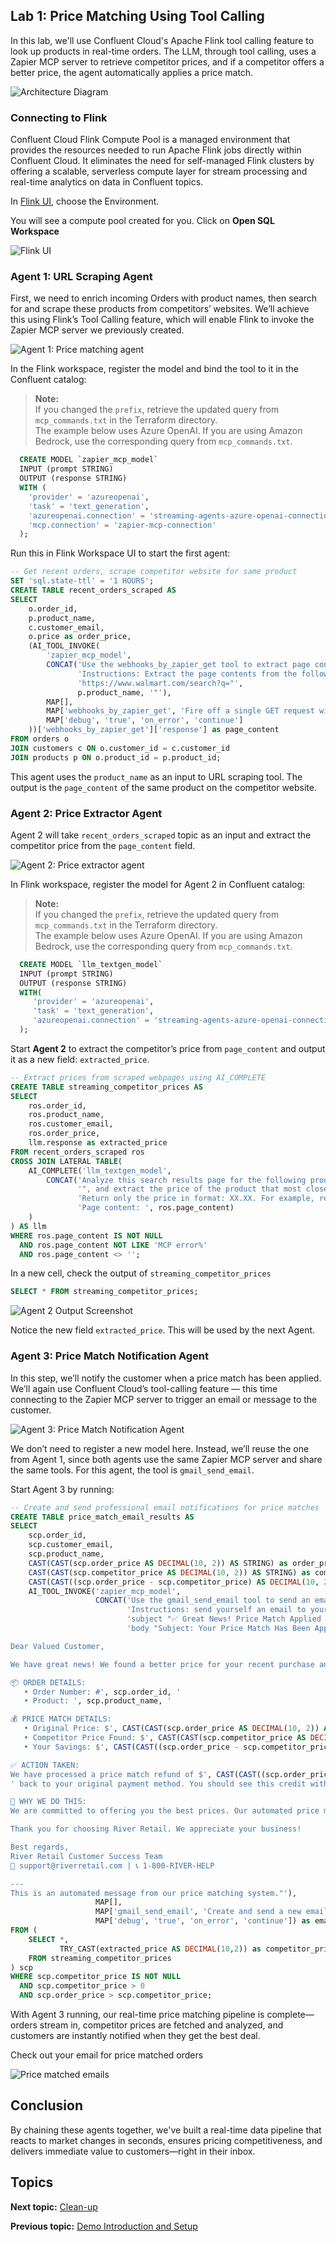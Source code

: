 ## Lab 1: Price Matching Using Tool Calling 

In this lab, we'll use Confluent Cloud's Apache Flink tool calling feature to look up products in real-time orders. The LLM, through tool calling, uses a Zapier MCP server to retrieve competitor prices, and if a competitor offers a better price, the agent automatically applies a price match.

![Architecture Diagram](../assets/arch.png)

### Connecting to Flink

Confluent Cloud Flink Compute Pool is a managed environment that provides the resources needed to run Apache Flink jobs directly within Confluent Cloud. It eliminates the need for self-managed Flink clusters by offering a scalable, serverless compute layer for stream processing and real-time analytics on data in Confluent topics.

In [Flink UI](https://confluent.cloud/go/flink), choose the Environment. 

You will see a compute pool created for you. Click on **Open SQL Workspace**

![Flink UI](../assets/lab1/flinkworkspace.png)

### Agent 1: URL Scraping Agent

First, we need to enrich incoming Orders with product names, then search for and scrape these products from competitors’ websites. We’ll achieve this using Flink’s Tool Calling feature, which will enable Flink to invoke the Zapier MCP server we previously created.

![Agent 1: Price matching agent](../assets/lab1/agent1-diagram.png)

In the Flink workspace, register the model and bind the tool to it in the Confluent catalog:

> **Note:**  
> If you changed the `prefix`, retrieve the updated query from `mcp_commands.txt` in the Terraform directory.  
> The example below uses Azure OpenAI. If you are using Amazon Bedrock, use the corresponding query from `mcp_commands.txt`.


```sql
  CREATE MODEL `zapier_mcp_model`
  INPUT (prompt STRING)
  OUTPUT (response STRING)
  WITH (
    'provider' = 'azureopenai',
    'task' = 'text_generation',
    'azureopenai.connection' = 'streaming-agents-azure-openai-connection',
    'mcp.connection' = 'zapier-mcp-connection'
  );
```

Run this in Flink Workspace UI to start the first agent:

```sql
-- Get recent orders, scrape competitor website for same product
SET 'sql.state-ttl' = '1 HOURS';
CREATE TABLE recent_orders_scraped AS
SELECT
    o.order_id,
    p.product_name,
    c.customer_email,
    o.price as order_price,
    (AI_TOOL_INVOKE(
        'zapier_mcp_model', 
        CONCAT('Use the webhooks_by_zapier_get tool to extract page contents. ',
               'Instructions: Extract the page contents from the following URL: ',
               'https://www.walmart.com/search?q="', 
               p.product_name, '"'),
        MAP[],
        MAP['webhooks_by_zapier_get', 'Fire off a single GET request with optional querystrings.'],
        MAP['debug', 'true', 'on_error', 'continue']
    ))['webhooks_by_zapier_get']['response'] as page_content
FROM orders o
JOIN customers c ON o.customer_id = c.customer_id  
JOIN products p ON o.product_id = p.product_id;
```

This agent uses the `product_name` as an input to URL scraping tool. The output is the `page_content` of the same product on the competitor website.

### Agent 2: Price Extractor Agent

Agent 2 will take `recent_orders_scraped` topic as an input and extract the competitor price from the `page_content` field.

![Agent 2: Price extractor agent](../assets/lab1/agent2-diagram.png)

In Flink workspace, register the model for Agent 2 in Confluent catalog:

> **Note:**  
> If you changed the `prefix`, retrieve the updated query from `mcp_commands.txt` in the Terraform directory.  
> The example below uses Azure OpenAI. If you are using Amazon Bedrock, use the corresponding query from `mcp_commands.txt`.

```sql
  CREATE MODEL `llm_textgen_model`
  INPUT (prompt STRING)
  OUTPUT (response STRING)
  WITH(
     'provider' = 'azureopenai',
     'task' = 'text_generation',
     'azureopenai.connection' = 'streaming-agents-azure-openai-connection'
  );
```

Start **Agent 2** to extract the competitor’s price from `page_content` and output it as a new field: `extracted_price`.

```sql
-- Extract prices from scraped webpages using AI_COMPLETE
CREATE TABLE streaming_competitor_prices AS
SELECT
    ros.order_id,
    ros.product_name,
    ros.customer_email,
    ros.order_price,
    llm.response as extracted_price
FROM recent_orders_scraped ros
CROSS JOIN LATERAL TABLE(
    AI_COMPLETE('llm_textgen_model', 
        CONCAT('Analyze this search results page for the following product name: "', ros.product_name, 
               '", and extract the price of the product that most closely matches the product name. ',
               'Return only the price in format: XX.XX. For example, return only: 29.95. ',
               'Page content: ', ros.page_content)
    )
) AS llm
WHERE ros.page_content IS NOT NULL 
  AND ros.page_content NOT LIKE 'MCP error%'
  AND ros.page_content <> '';
```


In a new cell, check the output of `streaming_competitor_prices`

```sql
SELECT * FROM streaming_competitor_prices;
```

![Agent 2 Output Screenshot](../assets/lab1/agent2-flinkoutput.png)

Notice the new field `extracted_price`. This will be used by the next Agent.


### Agent 3: Price Match Notification Agent

In this step, we’ll notify the customer when a price match has been applied.  
We’ll again use Confluent Cloud’s tool-calling feature — this time connecting to the Zapier MCP server to trigger an email or message to the customer.

![Agent 3: Price Match Notification Agent](../assets/lab1/agent3-diagram.png)

We don’t need to register a new model here. Instead, we’ll reuse the one from Agent 1, since both agents use the same Zapier MCP server and share the same tools.  For this agent, the tool is `gmail_send_email`.

Start Agent 3 by running:

```sql
-- Create and send professional email notifications for price matches
CREATE TABLE price_match_email_results AS
SELECT
    scp.order_id,
    scp.customer_email,
    scp.product_name,
    CAST(CAST(scp.order_price AS DECIMAL(10, 2)) AS STRING) as order_price,
    CAST(CAST(scp.competitor_price AS DECIMAL(10, 2)) AS STRING) as competitor_price,
    CAST(CAST((scp.order_price - scp.competitor_price) AS DECIMAL(10, 2)) AS STRING) as savings,
    AI_TOOL_INVOKE('zapier_mcp_model', 
                   CONCAT('Use the gmail_send_email tool to send an email. ',
                          'Instructions: send yourself an email to your own email address, ',
                          'subject "✅ Great News! Price Match Applied - Order #', scp.order_id, '", ',
                          'body "Subject: Your Price Match Has Been Applied - Order #', scp.order_id, '

Dear Valued Customer,

We have great news! We found a better price for your recent purchase and have automatically applied a price match.

📦 ORDER DETAILS:
   • Order Number: #', scp.order_id, '
   • Product: ', scp.product_name, '

💰 PRICE MATCH DETAILS:
   • Original Price: $', CAST(CAST(scp.order_price AS DECIMAL(10, 2)) AS STRING), '
   • Competitor Price Found: $', CAST(CAST(scp.competitor_price AS DECIMAL(10, 2)) AS STRING), '
   • Your Savings: $', CAST(CAST((scp.order_price - scp.competitor_price) AS DECIMAL(10, 2)) AS STRING), '

✅ ACTION TAKEN:
We have processed a price match refund of $', CAST(CAST((scp.order_price - scp.competitor_price) AS DECIMAL(10, 2)) AS STRING), 
' back to your original payment method. You should see this credit within 3-5 business days.

🛒 WHY WE DO THIS:
We are committed to offering you the best prices. Our automated price matching system continuously monitors competitor prices to ensure you always get the best deal.

Thank you for choosing River Retail. We appreciate your business!

Best regards,
River Retail Customer Success Team
📧 support@riverretail.com | 📞 1-800-RIVER-HELP

---
This is an automated message from our price matching system."'), 
                   MAP[], 
                   MAP['gmail_send_email', 'Create and send a new email message'],
                   MAP['debug', 'true', 'on_error', 'continue']) as email_response 
FROM (
    SELECT *,
           TRY_CAST(extracted_price AS DECIMAL(10,2)) as competitor_price
    FROM streaming_competitor_prices
) scp
WHERE scp.competitor_price IS NOT NULL
  AND scp.competitor_price > 0
  AND scp.order_price > scp.competitor_price;
```

With Agent 3 running, our real-time price matching pipeline is complete—orders stream in, competitor prices are fetched and analyzed, and customers are instantly notified when they get the best deal.  

Check out your email for price matched orders

![Price matched emails](../assets/lab1/email.png)

## Conclusion

By chaining these agents together, we've built a real-time data pipeline that reacts to market changes in seconds, ensures pricing competitiveness, and delivers immediate value to customers—right in their inbox.

## Topics

**Next topic:** [Clean-up](../README.md#-cleanup)

**Previous topic:** [Demo Introduction and Setup](../README.md)